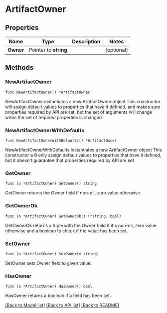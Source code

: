 # ArtifactOwner

## Properties

Name | Type | Description | Notes
------------ | ------------- | ------------- | -------------
**Owner** | Pointer to **string** |  | [optional] 

## Methods

### NewArtifactOwner

`func NewArtifactOwner() *ArtifactOwner`

NewArtifactOwner instantiates a new ArtifactOwner object
This constructor will assign default values to properties that have it defined,
and makes sure properties required by API are set, but the set of arguments
will change when the set of required properties is changed

### NewArtifactOwnerWithDefaults

`func NewArtifactOwnerWithDefaults() *ArtifactOwner`

NewArtifactOwnerWithDefaults instantiates a new ArtifactOwner object
This constructor will only assign default values to properties that have it defined,
but it doesn't guarantee that properties required by API are set

### GetOwner

`func (o *ArtifactOwner) GetOwner() string`

GetOwner returns the Owner field if non-nil, zero value otherwise.

### GetOwnerOk

`func (o *ArtifactOwner) GetOwnerOk() (*string, bool)`

GetOwnerOk returns a tuple with the Owner field if it's non-nil, zero value otherwise
and a boolean to check if the value has been set.

### SetOwner

`func (o *ArtifactOwner) SetOwner(v string)`

SetOwner sets Owner field to given value.

### HasOwner

`func (o *ArtifactOwner) HasOwner() bool`

HasOwner returns a boolean if a field has been set.


[[Back to Model list]](../README.md#documentation-for-models) [[Back to API list]](../README.md#documentation-for-api-endpoints) [[Back to README]](../README.md)


